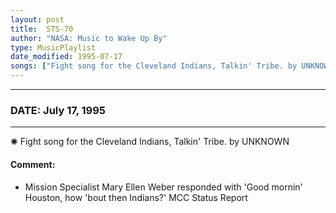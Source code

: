 ```yaml
---
layout: post
title:  STS-70
author: "NASA: Music to Wake Up By"
type: MusicPlaylist
date_modified: 1995-07-17
songs: ["Fight song for the Cleveland Indians, Talkin' Tribe. by UNKNOWN"]
---
```


----
### DATE: July 17, 1995
----
✺ Fight song for the Cleveland Indians, Talkin' Tribe. by UNKNOWN

#### Comment:
* Mission Specialist Mary Ellen Weber responded with 'Good mornin' Houston, how 'bout then Indians?' MCC Status Report



<br/>
<center>
	<a target="_blank"
	   href="https://twitter.com/intent/tweet?hashtags=Space,NASA,Playlist,NASAWakeupCalls,SpaceProgram&text={{ page.author}}, '{{ page.songs.first }}' {{ page.title }}, {{ page.date | date: '%B %d, %Y' }}. {{ site.url }}{{ page.url }} @nasawakeupcalls">
	   <i class="fab fa-twitter" alt="Tweet this page" style="font-size: 1.3em;"></i>
	</a>
	&nbsp; 	<i class="fas fa-user-astronaut" style="font-size: 1.5em;"></i> &nbsp;
    <a type="amzn" search="'Fight song for the Cleveland Indians, Talkin' Tribe. by UNKNOWN'" category="popular music">
        <i class="fab fa-amazon" style="font-size: 1.3em;"></i>
    </a>
</center>
